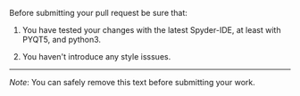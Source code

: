 Before submitting your pull request be sure that:

1. You have tested your changes with the latest Spyder-IDE, at least with
   PYQT5, and python3.


2. You haven't introduce any style isssues.

----

*Note*: You can safely remove this text before submitting your work.
